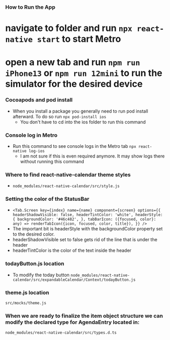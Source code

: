 ### How to Run the App

# navigate to folder and run `npx react-native start` to start Metro

# open a new tab and run `npm run iPhone13` or `npm run 12mini` to run the simulator for the desired device

### Cocoapods and pod install

- When you install a package you generally need to run pod install afterward. To do so run `npx pod-install ios`
  - You don't have to cd into the ios folder to run this command

### Console log in Metro

- Run this command to see console logs in the Metro tab `npx react-native log-ios`
  - I am not sure if this is even required anymore. It may show logs there without running this command

### Where to find react-native-calendar theme styles

- `node_modules/react-native-calendar/src/style.js`

### Setting the color of the StatusBar

- `<Tab.Screen
      key={index}
      name={name}
      component={screen}
      options={{
        headerShadowVisible: false,
        headerTintColor: 'white',
        headerStyle: {
          backgroundColor: '#46c482',
        },
        tabBarIcon: ({focused, color}: any) =>
          renderTabIcon({icon, focused, color, title}),
      }}
    />`
- The important bit is headerStyle with the backgroundColor property set to the desired color.
- headerShadowVisible set to false gets rid of the line that is under the header
- headerTintColor is the color of the text inside the header

### todayButton.js location
- To modify the today button
`node_modules/react-native-calendar/src/expandableCalendar/Context/todayButton.js`

### theme.js location
`src/mocks/theme.js`

### When we are ready to finalize the item object structure we can modify the declared type for AgendaEntry located in:
`node_modules/react-native-calendar/src/types.d.ts`

